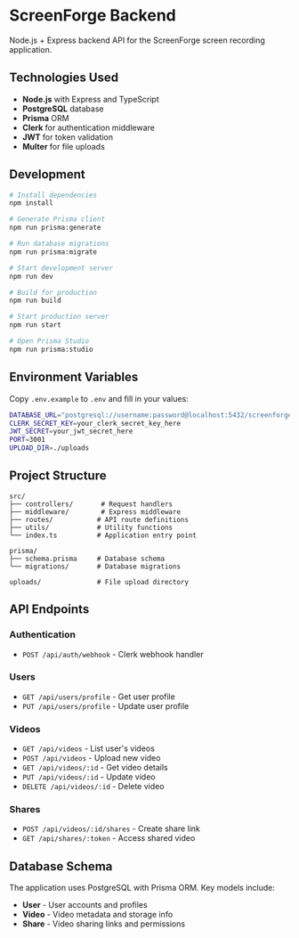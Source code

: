 # ScreenForge Backend

Node.js + Express backend API for the ScreenForge screen recording application.

## Technologies Used

- **Node.js** with Express and TypeScript
- **PostgreSQL** database
- **Prisma** ORM
- **Clerk** for authentication middleware
- **JWT** for token validation
- **Multer** for file uploads

## Development

```bash
# Install dependencies
npm install

# Generate Prisma client
npm run prisma:generate

# Run database migrations
npm run prisma:migrate

# Start development server
npm run dev

# Build for production
npm run build

# Start production server
npm run start

# Open Prisma Studio
npm run prisma:studio
```

## Environment Variables

Copy `.env.example` to `.env` and fill in your values:

```bash
DATABASE_URL="postgresql://username:password@localhost:5432/screenforge"
CLERK_SECRET_KEY=your_clerk_secret_key_here
JWT_SECRET=your_jwt_secret_here
PORT=3001
UPLOAD_DIR=./uploads
```

## Project Structure

```
src/
├── controllers/       # Request handlers
├── middleware/        # Express middleware
├── routes/           # API route definitions
├── utils/            # Utility functions
└── index.ts          # Application entry point

prisma/
├── schema.prisma     # Database schema
└── migrations/       # Database migrations

uploads/              # File upload directory
```

## API Endpoints

### Authentication
- `POST /api/auth/webhook` - Clerk webhook handler

### Users
- `GET /api/users/profile` - Get user profile
- `PUT /api/users/profile` - Update user profile

### Videos
- `GET /api/videos` - List user's videos
- `POST /api/videos` - Upload new video
- `GET /api/videos/:id` - Get video details
- `PUT /api/videos/:id` - Update video
- `DELETE /api/videos/:id` - Delete video

### Shares
- `POST /api/videos/:id/shares` - Create share link
- `GET /api/shares/:token` - Access shared video

## Database Schema

The application uses PostgreSQL with Prisma ORM. Key models include:

- **User** - User accounts and profiles
- **Video** - Video metadata and storage info
- **Share** - Video sharing links and permissions
